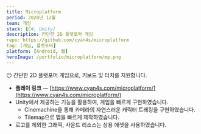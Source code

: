 ```yaml
---
title: Microplatform
period: 2020년 12월
team: 개인
stack: [C#, Unity]
description: 간단한 2D 플랫포머 게임
repo: https://github.com/cyan4s/microplatform
tag: [게임, 플랫포머]
platform: [Android, 웹]
heroImage: /portfolio/microplatform/mp.png
---
```


😶 간단한 2D 플랫포머 게임으로, 키보드 및 터치를 지원합니다.

- **플레이 링크** — [https://www.cyan4s.com/microplatform/](https://www.cyan4s.com/microplatform/)
- Unity에서 제공하는 기능을 활용하여, 게임을 빠르게 구현하였습니다.
  - Cinemachine을 통해 카메라의 자연스러운 캐릭터 트래킹을 구현하였습니다.
  - Tilemap으로 맵을 빠르게 제작하였습니다.
- 로고를 제외한 그래픽, 사운드 리소스는 상용 에셋을 사용하였습니다.
